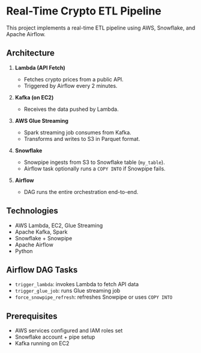 # Real-Time Crypto ETL Pipeline

This project implements a real-time ETL pipeline using AWS, Snowflake, and Apache Airflow.

## Architecture

1. **Lambda (API Fetch)**
   - Fetches crypto prices from a public API.
   - Triggered by Airflow every 2 minutes.

2. **Kafka (on EC2)**
   - Receives the data pushed by Lambda.

3. **AWS Glue Streaming**
   - Spark streaming job consumes from Kafka.
   - Transforms and writes to S3 in Parquet format.

4. **Snowflake**
   - Snowpipe ingests from S3 to Snowflake table (`my_table`).
   - Airflow task optionally runs a `COPY INTO` if Snowpipe fails.

5. **Airflow**
   - DAG runs the entire orchestration end-to-end.

## Technologies
- AWS Lambda, EC2, Glue Streaming
- Apache Kafka, Spark
- Snowflake + Snowpipe
- Apache Airflow
- Python

## Airflow DAG Tasks
- `trigger_lambda`: invokes Lambda to fetch API data
- `trigger_glue_job`: runs Glue streaming job
- `force_snowpipe_refresh`: refreshes Snowpipe or uses `COPY INTO`

## Prerequisites
- AWS services configured and IAM roles set
- Snowflake account + pipe setup
- Kafka running on EC2


